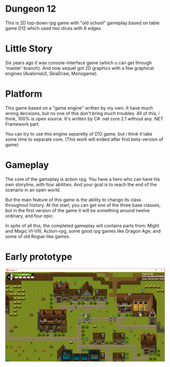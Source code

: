 # Dungeon 12
This is 2D top-down rpg game with "old school" gameplay based on table game D12 which used two dices with 6 edges.

# Little Story
Six years ago it was console-interface game (which u can get through 'master' branch). And now sequel got 2D graphics with a few graphical engines (AvaloniaUI, SkiaDraw, Monogame).

# Platform
This game based on a "game engine" written by my own. It have much wrong decisions, but no one of this don't bring much troubles. All of this, i think, 100% is open source. 
It's written by C# .net core 2.1 without any .NET Framework part.

You can try to use this engine separetly of D12 game, but i think it take some time to separate core. (This work will ended after first beta-version of game)

# Gameplay
The core of the gameplay is action rpg. You have a hero who can have his own storyline, with four abilities. And your goal is to reach the end of the scenario in an open world.

But the main feature of this game is the ability to change its class throughout history. At the start, you can get one of the three base classes, but in the first version of the game it will be something around twelve ordinary, and four epic.

In spite of all this, the completed gameplay will contains parts from: Might and Magic VI-VIII, Action-rpg, some good rpg games like Dragon Age, and some of old Rogue-like games.

# Early prototype
![Early prototype screenshot](/Misc/d12earlyproto.PNG?raw=true "Early prototype screenshot")
